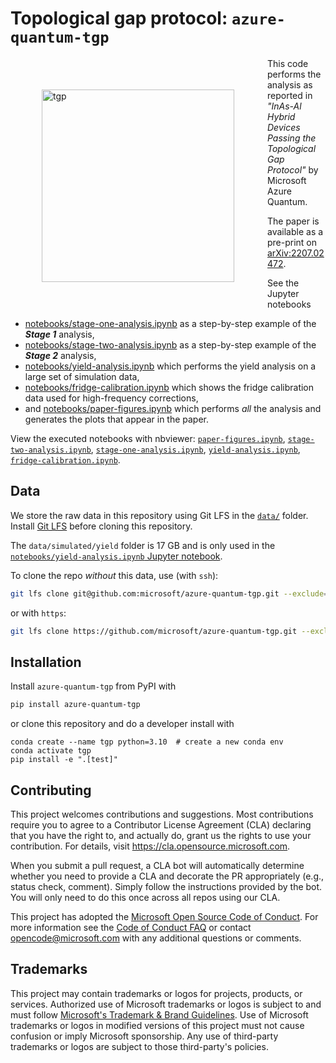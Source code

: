 # Topological gap protocol: `azure-quantum-tgp`
<img width="308" alt="tgp" align="left" style="padding:50px" src="https://user-images.githubusercontent.com/6897215/196533626-f573acab-15d3-4fe9-932e-12cae7cc251f.png">

This code performs the analysis as reported in _"InAs-Al Hybrid Devices Passing the Topological Gap Protocol"_ by Microsoft Azure Quantum.

The paper is available as a pre-print on [arXiv:2207.02472](https://arxiv.org/abs/2207.02472).

See the Jupyter notebooks
* [notebooks/stage-one-analysis.ipynb](notebooks/stage-one-analysis.ipynb) as a step-by-step example of the ***Stage 1*** analysis,
* [notebooks/stage-two-analysis.ipynb](notebooks/stage-two-analysis.ipynb) as a step-by-step example of the ***Stage 2*** analysis,
* [notebooks/yield-analysis.ipynb](notebooks/yield-analysis.ipynb) which performs the yield analysis on a large set of simulation data,
* [notebooks/fridge-calibration.ipynb](notebooks/fridge-calibration.ipynb) which shows the fridge calibration data used for high-frequency corrections,
* and [notebooks/paper-figures.ipynb](notebooks/paper-figures.ipynb) which performs _all_ the analysis and generates the plots that appear in the paper.

View the executed notebooks with nbviewer: [`paper-figures.ipynb`](https://nbviewer.org/github/microsoft/azure-quantum-tgp/blob/executed_notebooks/notebooks/paper-figures.ipynb), [`stage-two-analysis.ipynb`](https://nbviewer.org/github/microsoft/azure-quantum-tgp/blob/executed_notebooks/notebooks/stage-two-analysis.ipynb), [`stage-one-analysis.ipynb`](https://nbviewer.org/github/microsoft/azure-quantum-tgp/blob/executed_notebooks/notebooks/stage-one-analysis.ipynb), [`yield-analysis.ipynb`](https://nbviewer.org/github/microsoft/azure-quantum-tgp/blob/executed_notebooks/notebooks/yield-analysis.ipynb), [`fridge-calibration.ipynb`](https://nbviewer.org/github/microsoft/azure-quantum-tgp/blob/executed_notebooks/notebooks/fridge-calibration.ipynb).

## Data

We store the raw data in this repository using Git LFS in the [`data/`](data) folder.
Install [Git LFS](https://git-lfs.github.com/) before cloning this repository.

The `data/simulated/yield` folder is 17 GB and is only used in the [`notebooks/yield-analysis.ipynb` Jupyter notebook](notebooks/yield-analysis.ipynb).

To clone the repo *without* this data, use (with `ssh`):
```bash
git lfs clone git@github.com:microsoft/azure-quantum-tgp.git --exclude="data/simulated/yield"
```
or with `https`:
```bash
git lfs clone https://github.com/microsoft/azure-quantum-tgp.git --exclude="data/simulated/yield"
```

## Installation

Install `azure-quantum-tgp` from PyPI with
```bash
pip install azure-quantum-tgp
```

or clone this repository and do a developer install with
```
conda create --name tgp python=3.10  # create a new conda env
conda activate tgp
pip install -e ".[test]"
```

## Contributing

This project welcomes contributions and suggestions.  Most contributions require you to agree to a
Contributor License Agreement (CLA) declaring that you have the right to, and actually do, grant us
the rights to use your contribution. For details, visit https://cla.opensource.microsoft.com.

When you submit a pull request, a CLA bot will automatically determine whether you need to provide
a CLA and decorate the PR appropriately (e.g., status check, comment). Simply follow the instructions
provided by the bot. You will only need to do this once across all repos using our CLA.

This project has adopted the [Microsoft Open Source Code of Conduct](https://opensource.microsoft.com/codeofconduct/).
For more information see the [Code of Conduct FAQ](https://opensource.microsoft.com/codeofconduct/faq/) or
contact [opencode@microsoft.com](mailto:opencode@microsoft.com) with any additional questions or comments.

## Trademarks

This project may contain trademarks or logos for projects, products, or services. Authorized use of Microsoft
trademarks or logos is subject to and must follow
[Microsoft's Trademark & Brand Guidelines](https://www.microsoft.com/en-us/legal/intellectualproperty/trademarks/usage/general).
Use of Microsoft trademarks or logos in modified versions of this project must not cause confusion or imply Microsoft sponsorship.
Any use of third-party trademarks or logos are subject to those third-party's policies.
